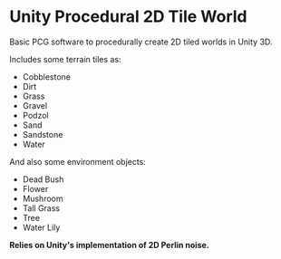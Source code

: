 Unity Procedural 2D Tile World
==============================

Basic PCG software to procedurally create 2D tiled worlds in Unity 3D.

Includes some terrain tiles as:

* Cobblestone
* Dirt
* Grass
* Gravel
* Podzol
* Sand
* Sandstone
* Water

And also some environment objects:

* Dead Bush
* Flower
* Mushroom
* Tall Grass
* Tree
* Water Lily

**Relies on Unity's implementation of 2D Perlin noise.**